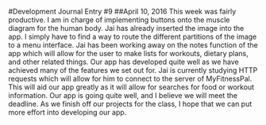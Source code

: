 #Development Journal Entry #9
##April 10, 2016
This week was fairly productive. I am in charge of implementing buttons onto the muscle diagram for the human body. Jai has already inserted the image into the app. I simply have to find a way to route the different partitions of the image to a menu interface. Jai has been working away on the notes function of the app which will allow for the user to make lists for workouts, dietary plans, and other related things. Our app has developed quite well as we have achieved many of the features we set out for. Jai is currently studying HTTP requests which will allow for him to connect to the server of MyFitnessPal. This will aid our app greatly as it will allow for searches for food or workout information. Our app is going quite well, and I believe we will meet the deadline. As we finish off our projects for the class, I hope that we can put more effort into developing our app. 